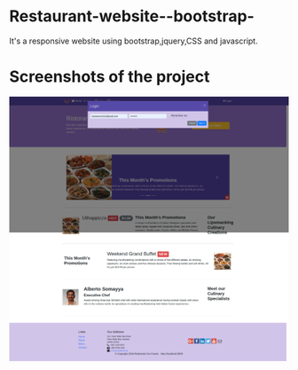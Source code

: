 # Restaurant-website--bootstrap-
It's a responsive website using bootstrap,jquery,CSS and javascript.
# Screenshots of the project
![home-page](home-login.png)
